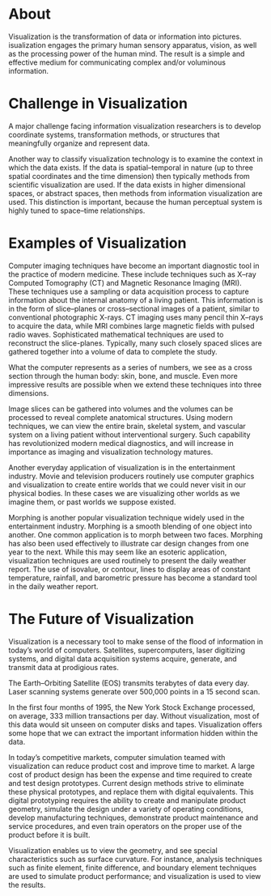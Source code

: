 # About
Visualization is the transformation of data or information into pictures. isualization engages the primary human sensory apparatus, vision,
as well as the processing power of the human mind. The result is a simple and effective medium for communicating complex and/or voluminous information.

# Challenge in Visualization
A major challenge facing information visualization researchers is to develop coordinate systems, transformation methods, or structures that meaningfully organize and represent data.

Another way to classify visualization technology is to examine the context in which the data exists. If the data is spatial–temporal in nature (up to three spatial coordinates and the time dimension) then typically methods from scientific visualization are used. If the data exists in higher dimensional spaces, or abstract spaces, then methods from information visualization are used. This distinction is important, because the human perceptual system is highly tuned to space–time relationships.

# Examples of Visualization
Computer imaging techniques have become an important diagnostic tool in the practice of modern medicine. These include techniques such as X–ray Computed Tomography (CT) and Magnetic Resonance Imaging (MRI). These techniques use a sampling or data acquisition process to capture information about the internal anatomy of a living patient. This information is in the form of slice–planes or cross–sectional images of a patient, similar to conventional photographic X-rays. CT imaging uses many pencil thin X–rays to acquire the data, while MRI combines large magnetic fields with pulsed radio waves. Sophisticated mathematical techniques are used to reconstruct the slice-planes. Typically, many such closely spaced slices are gathered together into a volume of data to complete the study.

What the computer represents as a series of numbers, we see as a cross section through the human body: skin, bone, and muscle. Even more impressive results are possible when we extend these techniques into three dimensions.

Image slices can be gathered into volumes and the volumes can be processed to reveal complete anatomical structures. Using modern techniques, we can view the entire brain, skeletal system, and vascular system on a living patient without interventional surgery. Such capability has revolutionized modern medical diagnostics, and will increase in importance as imaging and visualization technology matures.

Another everyday application of visualization is in the entertainment industry. Movie and television producers routinely use computer graphics and visualization to create entire worlds that we could never visit in our physical bodies. In these cases we are visualizing other worlds as we imagine them, or past worlds we suppose existed.

Morphing is another popular visualization technique widely used in the entertainment industry. Morphing is a smooth blending of one object into another. One common application is to morph between two faces. Morphing has also been used effectively to illustrate car design changes from one year to the next. While this may seem like an esoteric application, visualization techniques are used routinely to present the daily weather report. The use of isovalue, or contour, lines to display areas of constant temperature, rainfall, and barometric pressure has become a standard tool in the daily weather report.

# The Future of Visualization
Visualization is a necessary tool to make sense of the flood of information in today’s world of computers. Satellites, supercomputers, laser digitizing systems, and digital data acquisition systems acquire, generate, and transmit data at prodigious rates.

The Earth–Orbiting Satellite (EOS) transmits terabytes of data every day. Laser scanning systems generate over 500,000 points in a 15 second scan.

In the first four months of 1995, the New York Stock Exchange processed, on average, 333 million transactions per day. Without visualization, most of this data would sit unseen on computer disks and tapes. Visualization offers some hope that we can extract the important information hidden within the data.

In today’s competitive markets, computer simulation teamed with visualization can reduce product cost and improve time to market. A large cost of product design has been the expense and time required to create and test design prototypes. Current design methods strive to eliminate these physical prototypes, and replace them with digital equivalents. This digital prototyping requires the ability to create and manipulate product geometry, simulate the design under a variety of operating conditions, develop manufacturing techniques, demonstrate product maintenance and service procedures, and even train operators on the proper use of the product before it is built.

Visualization enables us to view the geometry, and see special characteristics such as surface curvature. For instance, analysis techniques such as finite element, finite difference, and boundary element techniques are used to simulate product performance; and visualization is used to view the results.




